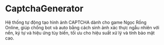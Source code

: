 # CaptchaGenerator
Hệ thống tự động tạo hình ảnh CAPTCHA dành cho game Ngọc Rồng Online, giúp chống bot và auto bằng cách sinh ảnh xác thực ngẫu nhiên với nền, ký tự và hiệu ứng tùy biến, tối ưu cho hiệu suất xử lý và tính bảo mật cao.

